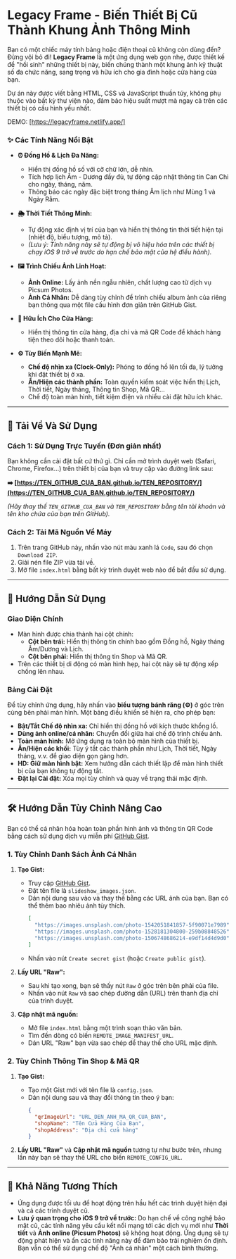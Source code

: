 # Legacy Frame - Biến Thiết Bị Cũ Thành Khung Ảnh Thông Minh

Bạn có một chiếc máy tính bảng hoặc điện thoại cũ không còn dùng đến? Đừng vội bỏ đi! **Legacy Frame** là một ứng dụng web gọn nhẹ, được thiết kế để "hồi sinh" những thiết bị này, biến chúng thành một khung ảnh kỹ thuật số đa chức năng, sang trọng và hữu ích cho gia đình hoặc cửa hàng của bạn.

Dự án này được viết bằng HTML, CSS và JavaScript thuần túy, không phụ thuộc vào bất kỳ thư viện nào, đảm bảo hiệu suất mượt mà ngay cả trên các thiết bị có cấu hình yếu nhất.

DEMO: [https://legacyframe.netlify.app/]

### ✨ Các Tính Năng Nổi Bật

*   **⏰ Đồng Hồ & Lịch Đa Năng:**
    *   Hiển thị đồng hồ số với cỡ chữ lớn, dễ nhìn.
    *   Tích hợp lịch Âm - Dương đầy đủ, tự động cập nhật thông tin Can Chi cho ngày, tháng, năm.
    *   Thông báo các ngày đặc biệt trong tháng Âm lịch như Mùng 1 và Ngày Rằm.

*   **🌦️ Thời Tiết Thông Minh:**
    *   Tự động xác định vị trí của bạn và hiển thị thông tin thời tiết hiện tại (nhiệt độ, biểu tượng, mô tả).
    *   *(Lưu ý: Tính năng này sẽ tự động bị vô hiệu hóa trên các thiết bị chạy iOS 9 trở về trước do hạn chế bảo mật của hệ điều hành).*

*   **🖼️ Trình Chiếu Ảnh Linh Hoạt:**
    *   **Ảnh Online:** Lấy ảnh nền ngẫu nhiên, chất lượng cao từ dịch vụ Picsum Photos.
    *   **Ảnh Cá Nhân:** Dễ dàng tùy chỉnh để trình chiếu album ảnh của riêng bạn thông qua một file cấu hình đơn giản trên GitHub Gist.

*   **🏪 Hữu Ích Cho Cửa Hàng:**
    *   Hiển thị thông tin cửa hàng, địa chỉ và mã QR Code để khách hàng tiện theo dõi hoặc thanh toán.

*   **⚙️ Tùy Biến Mạnh Mẽ:**
    *   **Chế độ nhìn xa (Clock-Only):** Phóng to đồng hồ lên tối đa, lý tưởng khi đặt thiết bị ở xa.
    *   **Ẩn/Hiện các thành phần:** Toàn quyền kiểm soát việc hiển thị Lịch, Thời tiết, Ngày tháng, Thông tin Shop, Mã QR...
    *   Chế độ toàn màn hình, tiết kiệm điện và nhiều cài đặt hữu ích khác.

---

## 🚀 Tải Về Và Sử Dụng

### Cách 1: Sử Dụng Trực Tuyến (Đơn giản nhất)

Bạn không cần cài đặt bất cứ thứ gì. Chỉ cần mở trình duyệt web (Safari, Chrome, Firefox...) trên thiết bị của bạn và truy cập vào đường link sau:

**➡️ [https://TEN_GITHUB_CUA_BAN.github.io/TEN_REPOSITORY/](https://TEN_GITHUB_CUA_BAN.github.io/TEN_REPOSITORY/)**

*(Hãy thay thế `TEN_GITHUB_CUA_BAN` và `TEN_REPOSITORY` bằng tên tài khoản và tên kho chứa của bạn trên GitHub).*

### Cách 2: Tải Mã Nguồn Về Máy

1.  Trên trang GitHub này, nhấn vào nút màu xanh lá `Code`, sau đó chọn `Download ZIP`.
2.  Giải nén file ZIP vừa tải về.
3.  Mở file `index.html` bằng bất kỳ trình duyệt web nào để bắt đầu sử dụng.

---

## 📖 Hướng Dẫn Sử Dụng

### Giao Diện Chính

*   Màn hình được chia thành hai cột chính:
    *   **Cột bên trái:** Hiển thị thông tin chính bao gồm Đồng hồ, Ngày tháng Âm/Dương và Lịch.
    *   **Cột bên phải:** Hiển thị thông tin Shop và Mã QR.
*   Trên các thiết bị di động có màn hình hẹp, hai cột này sẽ tự động xếp chồng lên nhau.

### Bảng Cài Đặt

Để tùy chỉnh ứng dụng, hãy nhấn vào **biểu tượng bánh răng (⚙️)** ở góc trên cùng bên phải màn hình. Một bảng điều khiển sẽ hiện ra, cho phép bạn:

*   **Bật/Tắt Chế độ nhìn xa:** Chỉ hiển thị đồng hồ với kích thước khổng lồ.
*   **Dùng ảnh online/cá nhân:** Chuyển đổi giữa hai chế độ trình chiếu ảnh.
*   **Toàn màn hình:** Mở ứng dụng ra toàn bộ màn hình của thiết bị.
*   **Ẩn/Hiện các khối:** Tùy ý tắt các thành phần như Lịch, Thời tiết, Ngày tháng, v.v. để giao diện gọn gàng hơn.
*   **HD: Giữ màn hình bật:** Xem hướng dẫn cách thiết lập để màn hình thiết bị của bạn không tự động tắt.
*   **Đặt lại Cài đặt:** Xóa mọi tùy chỉnh và quay về trạng thái mặc định.

---

## 🛠️ Hướng Dẫn Tùy Chỉnh Nâng Cao

Bạn có thể cá nhân hóa hoàn toàn phần hình ảnh và thông tin QR Code bằng cách sử dụng dịch vụ miễn phí [GitHub Gist](https://gist.github.com/).

### 1. Tùy Chỉnh Danh Sách Ảnh Cá Nhân

1.  **Tạo Gist:**
    *   Truy cập [GitHub Gist](https://gist.github.com/).
    *   Đặt tên file là `slideshow_images.json`.
    *   Dán nội dung sau vào và thay thế bằng các URL ảnh của bạn. Bạn có thể thêm bao nhiêu ảnh tùy thích.
        ```json
        [
          "https://images.unsplash.com/photo-1542051841857-5f90071e7989",
          "https://images.unsplash.com/photo-1528181304800-259b08848526",
          "https://images.unsplash.com/photo-1506748686214-e9df14d4d9d0"
        ]
        ```
    *   Nhấn vào nút `Create secret gist` (hoặc `Create public gist`).

2.  **Lấy URL "Raw":**
    *   Sau khi tạo xong, bạn sẽ thấy nút `Raw` ở góc trên bên phải của file.
    *   Nhấn vào nút `Raw` và sao chép đường dẫn (URL) trên thanh địa chỉ của trình duyệt.

3.  **Cập nhật mã nguồn:**
    *   Mở file `index.html` bằng một trình soạn thảo văn bản.
    *   Tìm đến dòng có biến `REMOTE_IMAGE_MANIFEST_URL`.
    *   Dán URL "Raw" bạn vừa sao chép để thay thế cho URL mặc định.

### 2. Tùy Chỉnh Thông Tin Shop & Mã QR

1.  **Tạo Gist:**
    *   Tạo một Gist mới với tên file là `config.json`.
    *   Dán nội dung sau và thay đổi thông tin theo ý bạn:
        ```json
        {
          "qrImageUrl": "URL_DEN_ANH_MA_QR_CUA_BAN",
          "shopName": "Tên Cửa Hàng Của Bạn",
          "shopAddress": "Địa chỉ cửa hàng"
        }
        ```

2.  **Lấy URL "Raw"** và **Cập nhật mã nguồn** tương tự như bước trên, nhưng lần này bạn sẽ thay thế URL cho biến `REMOTE_CONFIG_URL`.

---

## 📱 Khả Năng Tương Thích

*   Ứng dụng được tối ưu để hoạt động trên hầu hết các trình duyệt hiện đại và cả các trình duyệt cũ.
*   **Lưu ý quan trọng cho iOS 9 trở về trước:** Do hạn chế về công nghệ bảo mật cũ, các tính năng yêu cầu kết nối mạng tới các dịch vụ mới như **Thời tiết** và **Ảnh online (Picsum Photos)** sẽ không hoạt động. Ứng dụng sẽ tự động phát hiện và ẩn các tính năng này để đảm bảo trải nghiệm ổn định. Bạn vẫn có thể sử dụng chế độ "Ảnh cá nhân" một cách bình thường.
